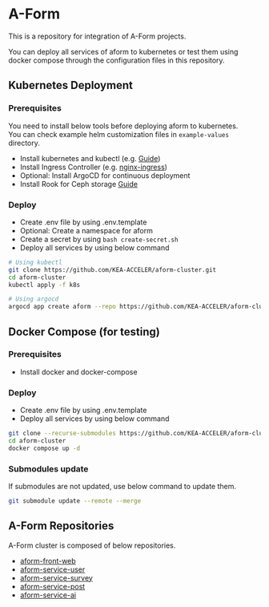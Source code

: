 # A-Form

This is a repository for integration of A-Form projects.

You can deploy all services of aform to kubernetes or test them using docker compose through the configuration files in this repository.

## Kubernetes Deployment

### Prerequisites

You need to install below tools before deploying aform to kubernetes.<br/>
You can check example helm customization files in `example-values` directory.

- Install kubernetes and kubectl (e.g. [Guide](https://kubernetes.io/docs/setup/))
- Install Ingress Controller (e.g. [nginx-ingress](https://kubernetes.github.io/ingress-nginx/deploy/))
- Optional: Install ArgoCD for continuous deployment
- Install Rook for Ceph storage [Guide](https://rook.io/docs/rook/v1.7/ceph-quickstart.htmlhttps://rook.io/docs/rook/v1.11/Getting-Started/quickstart/)

### Deploy

- Create .env file by using .env.template
- Optional: Create a namespace for aform
- Create a secret by using `bash create-secret.sh`
- Deploy all services by using below command
    
```bash
# Using kubectl
git clone https://github.com/KEA-ACCELER/aform-cluster.git
cd aform-cluster
kubectl apply -f k8s

# Using argocd
argocd app create aform --repo https://github.com/KEA-ACCELER/aform-cluster.git --path k8s --dest-server https://kubernetes.default.svc --dest-namespace default
```

## Docker Compose (for testing)

### Prerequisites

- Install docker and docker-compose

### Deploy

- Create .env file by using .env.template
- Deploy all services by using below command

```bash
git clone --recurse-submodules https://github.com/KEA-ACCELER/aform-cluster.git
cd aform-cluster
docker compose up -d
```

### Submodules update

If submodules are not updated, use below command to update them.

```bash
git submodule update --remote --merge
```

## A-Form Repositories

A-Form cluster is composed of below repositories.

- [aform-front-web](https://github.com/KEA-ACCELER/aform-front-web.git)
- [aform-service-user](https://github.com/KEA-ACCELER/aform-service-user.git)
- [aform-service-survey](https://github.com/KEA-ACCELER/aform-service-survey.git)
- [aform-service-post](https://github.com/KEA-ACCELER/aform-service-post.git)
- [aform-service-ai](https://github.com/KEA-ACCELER/aform-service-ai.git)
